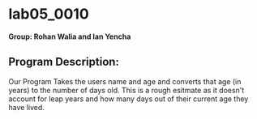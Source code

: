 # lab05_0010

**Group: Rohan Walia and Ian Yencha**

## Program Description:

Our Program Takes the users name and age and converts that age (in years) to the number of days old. This is a rough esitmate as it doesn't account for leap years and how many days out of their current age they have lived. 
